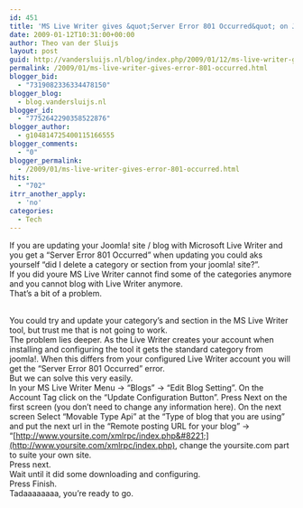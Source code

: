 ```yaml
---
id: 451
title: 'MS Live Writer gives &quot;Server Error 801 Occurred&quot; on Joomla!'
date: 2009-01-12T10:31:00+00:00
author: Theo van der Sluijs
layout: post
guid: http://vandersluijs.nl/blog/index.php/2009/01/12/ms-live-writer-gives-error-801-occurred/
permalink: /2009/01/ms-live-writer-gives-error-801-occurred.html
blogger_bid:
  - "7319082336334478150"
blogger_blog:
  - blog.vandersluijs.nl
blogger_id:
  - "7752642290358522876"
blogger_author:
  - g104814725400115166555
blogger_comments:
  - "0"
blogger_permalink:
  - /2009/01/ms-live-writer-gives-error-801-occurred.html
hits:
  - "702"
itrr_another_apply:
  - 'no'
categories:
  - Tech
---
```

If you are updating your Joomla! site / blog with Microsoft Live Writer and you get a &#8220;Server Error 801 Occurred&#8221; when updating you could aks yourself &#8220;did I delete a category or section from your joomla! site?&#8221;.  
If you did youre MS Live Writer cannot find some of the categories anymore and you cannot blog with Live Writer anymore.  
That&#8217;s a bit of a problem.

<a name="more"></a>  
You could try and update your category&#8217;s and section in the MS Live Writer tool, but trust me that is not going to work.  
The problem lies deeper. As the Live Writer creates your account when installing and configuring the tool it gets the standard category from joomla!. When this differs from your configured Live Writer account you will get the &#8220;Server Error 801 Occurred&#8221; error.  
But we can solve this very easily.   
In your MS Live Writer Menu -> &#8220;Blogs&#8221; -> &#8220;Edit Blog Setting&#8221;. On the Account Tag click on the &#8220;Update Configuration Button&#8221;. Press Next on the first screen (you don&#8217;t need to change any information here). On the next screen Select &#8220;Movable Type Api&#8221; at the &#8220;Type of blog that you are using&#8221; and put the next url in the &#8220;Remote posting URL for your blog&#8221; -> &#8220;[http://www.yoursite.com/xmlrpc/index.php&#8221;](http://www.yoursite.com/xmlrpc/index.php), change the yoursite.com part to suite your own site.  
Press next.   
Wait until it did some downloading and configuring.   
Press Finish.  
Tadaaaaaaaa, you&#8217;re ready to go.